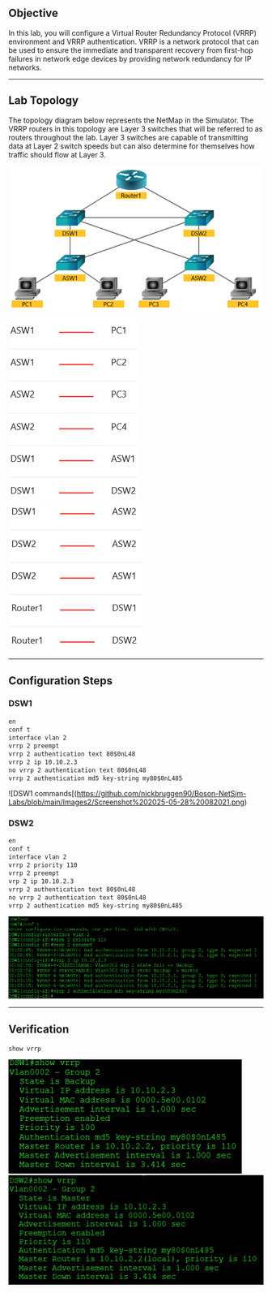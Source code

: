 ## Objective
In this lab, you will configure a Virtual Router Redundancy Protocol (VRRP) environment and VRRP authentication. VRRP is a network protocol that can be used to ensure the immediate and transparent recovery from first-hop failures in network edge devices by providing network redundancy for IP networks.

---

## Lab Topology
The topology diagram below represents the NetMap in the Simulator. The VRRP routers in this topology are Layer 3 switches that will be referred to as routers throughout the lab. Layer 3 switches are capable of transmitting data at Layer 2 switch speeds but can also determine for themselves how traffic should flow at Layer 3.

![topology](https://github.com/nickbruggen90/Boson-NetSim-Labs/blob/main/Images2/Screenshot%202025-05-28%20081940.png)

![connections chart 1](https://github.com/nickbruggen90/Boson-NetSim-Labs/blob/main/Images2/Screenshot%202025-05-28%20081957.png)
![connections chart 2](https://github.com/nickbruggen90/Boson-NetSim-Labs/blob/main/Images2/Screenshot%202025-05-28%20082005.png)

---

## Configuration Steps
### DSW1
```cisco
en
conf t
interface vlan 2
vrrp 2 preempt
vrrp 2 authentication text 80$0nL48
vrrp 2 ip 10.10.2.3
no vrrp 2 authentication text 80$0nL48
vrrp 2 authentication md5 key-string my80$0nL485
```
![DSW1 commands[(https://github.com/nickbruggen90/Boson-NetSim-Labs/blob/main/Images2/Screenshot%202025-05-28%20082021.png)

### DSW2
```cisco
en
conf t
interface vlan 2
vrrp 2 priority 110
vrrp 2 preempt
vrp 2 ip 10.10.2.3
vrrp 2 authentication text 80$0nL48
no vrrp 2 authentication text 80$0nL48
vrrp 2 authentication md5 key-string my80$0nL485
```
![DSW2 commands](https://github.com/nickbruggen90/Boson-NetSim-Labs/blob/main/Images2/Screenshot%202025-05-28%20082033.png)

---

## Verification
```cisco
show vrrp
```
![verification 1](https://github.com/nickbruggen90/Boson-NetSim-Labs/blob/main/Images2/Screenshot%202025-05-28%20082042.png)
![verification 2](https://github.com/nickbruggen90/Boson-NetSim-Labs/blob/main/Images2/Screenshot%202025-05-28%20082051.png)
